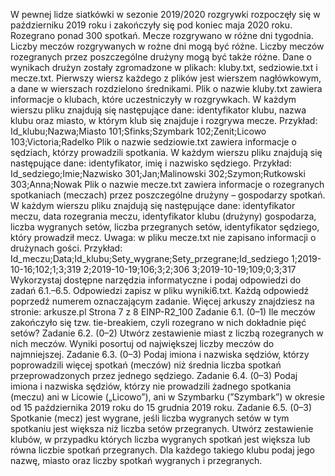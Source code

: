 W pewnej lidze siatkówki w sezonie 2019/2020 rozgrywki rozpoczęły się w październiku
2019 roku i zakończyły się pod koniec maja 2020 roku. Rozegrano ponad 300 spotkań.
Mecze rozgrywano w różne dni tygodnia. Liczby meczów rozgrywanych w rożne dni mogą
być różne. Liczby meczów rozegranych przez poszczególne drużyny mogą być także różne.
Dane o wynikach drużyn zostały zgromadzone w plikach: kluby.txt, sedziowie.txt
i mecze.txt. Pierwszy wiersz każdego z plików jest wierszem nagłówkowym, a dane
w wierszach rozdzielono średnikami.
Plik o nazwie kluby.txt zawiera informacje o klubach, które uczestniczyły
w rozgrywkach. W każdym wierszu pliku znajdują się następujące dane: identyfikator klubu,
nazwa klubu oraz miasto, w którym klub się znajduje i rozgrywa mecze.
Przykład:
Id_klubu;Nazwa;Miasto
101;Sfinks;Szymbark
102;Zenit;Licowo
103;Victoria;Radelko
Plik o nazwie sedziowie.txt zawiera informacje o sędziach, którzy prowadzili spotkania.
W każdym wierszu pliku znajdują się następujące dane: identyfikator, imię i nazwisko
sędziego.
Przykład:
Id_sedziego;Imie;Nazwisko
301;Jan;Malinowski
302;Szymon;Rutkowski
303;Anna;Nowak
Plik o nazwie mecze.txt zawiera informacje o rozegranych spotkaniach (meczach) przez
poszczególne drużyny – gospodarzy spotkań. W każdym wierszu pliku znajdują się
następujące dane: identyfikator meczu, data rozegrania meczu, identyfikator klubu (drużyny)
gospodarza, liczba wygranych setów, liczba przegranych setów, identyfikator sędziego, który
prowadził mecz.
Uwaga: w pliku mecze.txt nie zapisano informacji o drużynach gości.
Przykład:
Id_meczu;Data;Id_klubu;Sety_wygrane;Sety_przegrane;Id_sedziego
1;2019-10-16;102;1;3;319
2;2019-10-19;106;3;2;306
3;2019-10-19;109;0;3;317
Wykorzystaj dostępne narzędzia informatyczne i podaj odpowiedzi do zadań 6.1.–6.5.
Odpowiedzi zapisz w pliku wyniki6.txt. Każdą odpowiedź poprzedź numerem
oznaczającym zadanie.
Więcej arkuszy znajdziesz na stronie: arkusze.pl
Strona 7 z 8
EINP-R2_100
Zadanie 6.1. (0–1)
Ile meczów zakończyło się tzw. tie-breakiem, czyli rozegrano w nich dokładnie pięć setów?
Zadanie 6.2. (0–2)
Utwórz zestawienie miast z liczbą rozegranych w nich meczów. Wyniki posortuj
od największej liczby meczów do najmniejszej.
Zadanie 6.3. (0–3)
Podaj imiona i nazwiska sędziów, którzy poprowadzili więcej spotkań (meczów) niż średnia
liczba spotkań przeprowadzonych przez jednego sędziego.
Zadanie 6.4. (0–3)
Podaj imiona i nazwiska sędziów, którzy nie prowadzili żadnego spotkania (meczu) ani
w Licowie („Licowo”), ani w Szymbarku (”Szymbark”) w okresie od 15 października 2019 roku
do 15 grudnia 2019 roku.
Zadanie 6.5. (0–3)
Spotkanie (mecz) jest wygrane, jeśli liczba wygranych setów w tym spotkaniu jest większa
niż liczba setów przegranych. Utwórz zestawienie klubów, w przypadku których liczba
wygranych spotkań jest większa lub równa liczbie spotkań przegranych. Dla każdego takiego
klubu podaj jego nazwę, miasto oraz liczby spotkań wygranych i przegranych.
